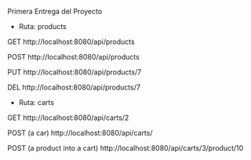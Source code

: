 Primera Entrega del Proyecto

- Ruta: products

GET
http://localhost:8080/api/products

POST
http://localhost:8080/api/products

PUT
http://localhost:8080/api/products/7

DEL
http://localhost:8080/api/products/7

- Ruta: carts

GET
http://localhost:8080/api/carts/2

POST (a car)
http://localhost:8080/api/carts/

POST (a product into a cart)
http://localhost:8080/api/carts/3/product/10
